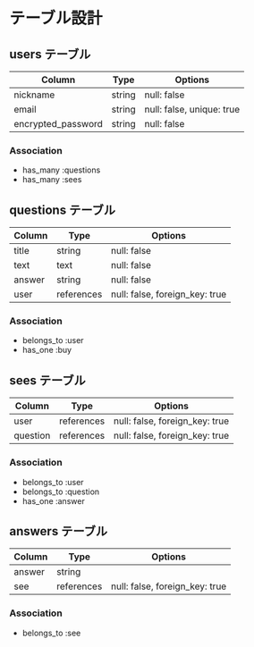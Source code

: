 # テーブル設計

## users テーブル

| Column             | Type     | Options                   |
| ------------------ | -------- | ------------------------- |
| nickname           | string   | null: false               |
| email              | string   | null: false, unique: true |
| encrypted_password | string   | null: false               |


### Association

- has_many :questions
- has_many :sees

## questions テーブル

| Column           | Type       | Options                        |
| ---------------- | ---------- | ------------------------------ |
| title            | string     | null: false                    |
| text             | text       | null: false                    |
| answer           | string     | null: false                    |
| user             | references | null: false, foreign_key: true |

### Association

- belongs_to :user
- has_one    :buy

## sees テーブル

| Column   | Type       | Options                        |
| -------  | ---------- | ------------------------------ |
| user     | references | null: false, foreign_key: true |
| question | references | null: false, foreign_key: true |

### Association

- belongs_to :user
- belongs_to :question
- has_one    :answer

## answers テーブル

| Column         | Type       | Options                        |
| -------------- | ---------- | ------------------------------ |
| answer         | string     |                                |
| see            | references | null: false, foreign_key: true |

### Association

- belongs_to :see